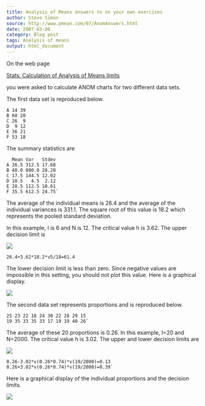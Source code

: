 ```yaml
---
title: Analysis of Means answers to on your own exercises
author: Steve Simon
source: http://www.pmean.com/07/AnomAnswers.html
date: 2007-03-06
category: Blog post
tags: Analysis of means
output: html_document
---
```


On the web page

[Stats: Calculation of Analysis of Means limits](AnomCalculations1.html)

you were asked to calculate ANOM charts for two different data sets.

The first data set is reproduced below.

```{}
A 14 39
B 60 20
C 26  9
D  9 12
E 36 21
F 53 18
```

The summary statistics are

```{}
  Mean Var   Stdev
A 26.5 312.5 17.68
B 40.0 800.0 28.28
C 17.5 144.5 12.02
D 10.5   4.5  2.12
E 28.5 112.5 10.61
F 35.5 612.5 24.75`
```

The average of the individual means is 26.4 and the average of the
individual variances is 331.1. The square root of this value is 18.2
which represents the pooled standard deviation.

In this example, I is 6 and N is 12. The critical value h is 3.62. The
upper decision limit is

![](http://www.pmean.com/images/images/07/AnomAnswers04.gif)

```{}
26.4+3.62*18.2*v5/18=61.4
```
The lower decision limit is less than zero. Since negative values are
impossible in this setting, you should not plot this value. Here is a
graphical display.

![](http://www.pmean.com/images/images/07/AnomAnswers02.gif)

The second data set represents proportions and is reproduced below.

```{}
25 23 22 18 24 30 22 28 29 15
19 35 33 35 33 17 19 19 40 26`
```

The average of these 20 proportions is 0.26. In this example, I=20 and
N=2000. The critical value h is 3.02. The upper and lower decision
limits are

![](http://www.pmean.com/images/images/07/AnomAnswers03.gif)

```{}
0.26-3.02*v(0.26*0.74)*v(19/2000)=0.13
0.26+3.02*v(0.26*0.74)*v(19/2000)=0.39`
```

Here is a graphical display of the individual proportions and the
decision limits.

![](http://www.pmean.com/images/images/07/AnomAnswers04.gif)

